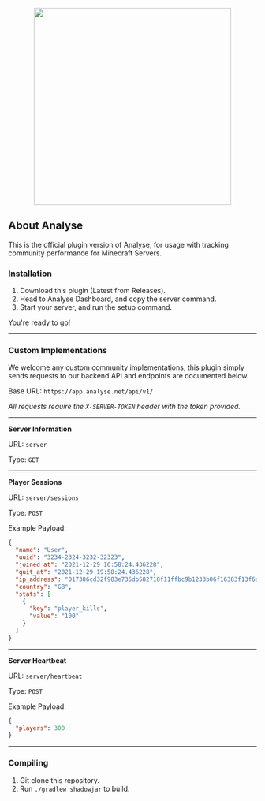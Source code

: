 <p align="center"><a href="https://analyse.net" target="_blank"><img src="https://analyse.net/_next/image?url=%2F_next%2Fstatic%2Fmedia%2Flogo.8237c69e.svg&w=384&q=75" width="400"></a></p>

## About Analyse

This is the official plugin version of Analyse, for usage with tracking community performance for Minecraft Servers.

### Installation
1. Download this plugin (Latest from Releases).
2. Head to Analyse Dashboard, and copy the server command.
3. Start your server, and run the setup command.

You're ready to go!

---

### Custom Implementations
We welcome any custom community implementations, this plugin simply sends requests to our backend API and endpoints are documented below.

Base URL: `https://app.analyse.net/api/v1/`

_All requests require the `X-SERVER-TOKEN` header with the token provided._

---

**Server Information**

URL: `server`

Type: `GET`

---

**Player Sessions**

URL: `server/sessions`

Type: `POST`

Example Payload:

```json
{
  "name": "User",
  "uuid": "3234-2324-3232-32323",
  "joined_at": "2021-12-29 16:58:24.436228",
  "quit_at": "2021-12-29 19:58:24.436228",
  "ip_address": "017386cd32f983e735db582718f11ffbc9b1233b06f16383f13f6d23823da0e3",
  "country": "GB",
  "stats": [
    {
      "key": "player_kills",
      "value": "100"
    }
  ]
}
```

---

**Server Heartbeat**

URL: `server/heartbeat`

Type: `POST`

Example Payload:

```json
{
  "players": 300
}
```

---

### Compiling
1. Git clone this repository.
2. Run `./gradlew shadowjar` to build.